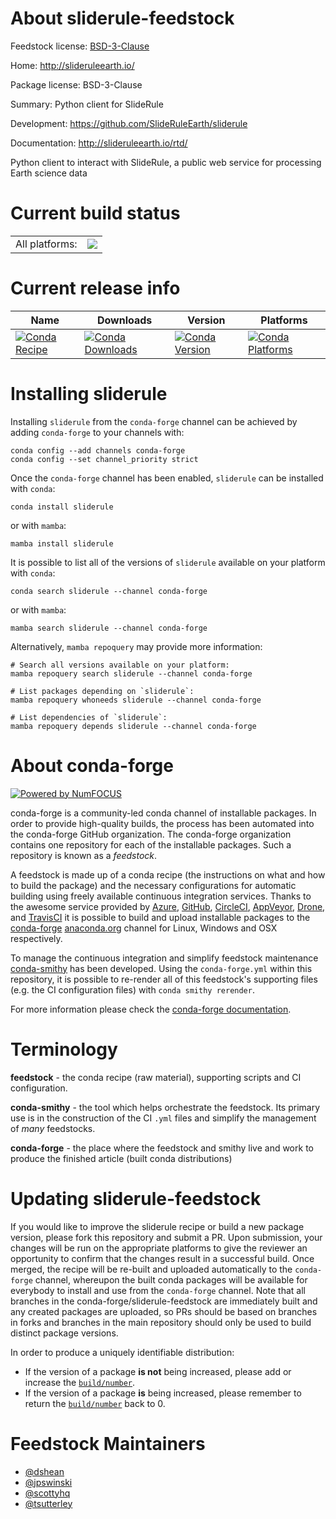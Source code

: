 About sliderule-feedstock
=========================

Feedstock license: [BSD-3-Clause](https://github.com/conda-forge/sliderule-feedstock/blob/main/LICENSE.txt)

Home: http://slideruleearth.io/

Package license: BSD-3-Clause

Summary: Python client for SlideRule

Development: https://github.com/SlideRuleEarth/sliderule

Documentation: http://slideruleearth.io/rtd/

Python client to interact with SlideRule, a public web service for processing Earth science data


Current build status
====================


<table><tr><td>All platforms:</td>
    <td>
      <a href="https://dev.azure.com/conda-forge/feedstock-builds/_build/latest?definitionId=13559&branchName=main">
        <img src="https://dev.azure.com/conda-forge/feedstock-builds/_apis/build/status/sliderule-feedstock?branchName=main">
      </a>
    </td>
  </tr>
</table>

Current release info
====================

| Name | Downloads | Version | Platforms |
| --- | --- | --- | --- |
| [![Conda Recipe](https://img.shields.io/badge/recipe-sliderule-green.svg)](https://anaconda.org/conda-forge/sliderule) | [![Conda Downloads](https://img.shields.io/conda/dn/conda-forge/sliderule.svg)](https://anaconda.org/conda-forge/sliderule) | [![Conda Version](https://img.shields.io/conda/vn/conda-forge/sliderule.svg)](https://anaconda.org/conda-forge/sliderule) | [![Conda Platforms](https://img.shields.io/conda/pn/conda-forge/sliderule.svg)](https://anaconda.org/conda-forge/sliderule) |

Installing sliderule
====================

Installing `sliderule` from the `conda-forge` channel can be achieved by adding `conda-forge` to your channels with:

```
conda config --add channels conda-forge
conda config --set channel_priority strict
```

Once the `conda-forge` channel has been enabled, `sliderule` can be installed with `conda`:

```
conda install sliderule
```

or with `mamba`:

```
mamba install sliderule
```

It is possible to list all of the versions of `sliderule` available on your platform with `conda`:

```
conda search sliderule --channel conda-forge
```

or with `mamba`:

```
mamba search sliderule --channel conda-forge
```

Alternatively, `mamba repoquery` may provide more information:

```
# Search all versions available on your platform:
mamba repoquery search sliderule --channel conda-forge

# List packages depending on `sliderule`:
mamba repoquery whoneeds sliderule --channel conda-forge

# List dependencies of `sliderule`:
mamba repoquery depends sliderule --channel conda-forge
```


About conda-forge
=================

[![Powered by
NumFOCUS](https://img.shields.io/badge/powered%20by-NumFOCUS-orange.svg?style=flat&colorA=E1523D&colorB=007D8A)](https://numfocus.org)

conda-forge is a community-led conda channel of installable packages.
In order to provide high-quality builds, the process has been automated into the
conda-forge GitHub organization. The conda-forge organization contains one repository
for each of the installable packages. Such a repository is known as a *feedstock*.

A feedstock is made up of a conda recipe (the instructions on what and how to build
the package) and the necessary configurations for automatic building using freely
available continuous integration services. Thanks to the awesome service provided by
[Azure](https://azure.microsoft.com/en-us/services/devops/), [GitHub](https://github.com/),
[CircleCI](https://circleci.com/), [AppVeyor](https://www.appveyor.com/),
[Drone](https://cloud.drone.io/welcome), and [TravisCI](https://travis-ci.com/)
it is possible to build and upload installable packages to the
[conda-forge](https://anaconda.org/conda-forge) [anaconda.org](https://anaconda.org/)
channel for Linux, Windows and OSX respectively.

To manage the continuous integration and simplify feedstock maintenance
[conda-smithy](https://github.com/conda-forge/conda-smithy) has been developed.
Using the ``conda-forge.yml`` within this repository, it is possible to re-render all of
this feedstock's supporting files (e.g. the CI configuration files) with ``conda smithy rerender``.

For more information please check the [conda-forge documentation](https://conda-forge.org/docs/).

Terminology
===========

**feedstock** - the conda recipe (raw material), supporting scripts and CI configuration.

**conda-smithy** - the tool which helps orchestrate the feedstock.
                   Its primary use is in the construction of the CI ``.yml`` files
                   and simplify the management of *many* feedstocks.

**conda-forge** - the place where the feedstock and smithy live and work to
                  produce the finished article (built conda distributions)


Updating sliderule-feedstock
============================

If you would like to improve the sliderule recipe or build a new
package version, please fork this repository and submit a PR. Upon submission,
your changes will be run on the appropriate platforms to give the reviewer an
opportunity to confirm that the changes result in a successful build. Once
merged, the recipe will be re-built and uploaded automatically to the
`conda-forge` channel, whereupon the built conda packages will be available for
everybody to install and use from the `conda-forge` channel.
Note that all branches in the conda-forge/sliderule-feedstock are
immediately built and any created packages are uploaded, so PRs should be based
on branches in forks and branches in the main repository should only be used to
build distinct package versions.

In order to produce a uniquely identifiable distribution:
 * If the version of a package **is not** being increased, please add or increase
   the [``build/number``](https://docs.conda.io/projects/conda-build/en/latest/resources/define-metadata.html#build-number-and-string).
 * If the version of a package **is** being increased, please remember to return
   the [``build/number``](https://docs.conda.io/projects/conda-build/en/latest/resources/define-metadata.html#build-number-and-string)
   back to 0.

Feedstock Maintainers
=====================

* [@dshean](https://github.com/dshean/)
* [@jpswinski](https://github.com/jpswinski/)
* [@scottyhq](https://github.com/scottyhq/)
* [@tsutterley](https://github.com/tsutterley/)


